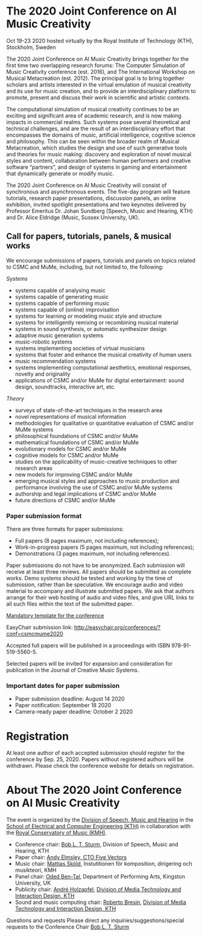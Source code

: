 # The 2020 Joint Conference on AI Music Creativity 

Oct 19-23 2020 hosted virtually by the Royal Institute of Technology (KTH), Stockholm, Sweden 

The 2020 Joint Conference on AI Music Creativity brings together for the first time two overlapping research forums: The Computer Simulation of Music Creativity conference (est. 2016), and The International Workshop on Musical Metacreation (est. 2012). The principal goal is to bring together scholars and artists interested in the virtual emulation of musical creativity and its use for music creation, and to provide an interdisciplinary platform to promote, present and discuss their work in scientific and artistic contexts.

The computational simulation of musical creativity continues to be an exciting and significant area of academic research, and is now making impacts in commercial realms. Such systems pose several theoretical and technical challenges, and are the result of an interdisciplinary effort that encompasses the domains of music, artificial intelligence, cognitive science and philosophy. This can be seen within the broader realm of Musical Metacreation, which studies the design and use of such generative tools and theories for music making: discovery and exploration of novel musical styles and content, collaboration between human performers and creative software “partners”, and design of systems in gaming and entertainment that dynamically generate or modify music.

The 2020 Joint Conference on AI Music Creativity will consist of synchronous and asynchronous events. The five-day program will feature tutorials, research paper presentations, discussion panels, an online exhibition, invited spotlight presentations and two keynotes delivered by Professor Emeritus Dr. Johan Sundberg (Speech, Music and Hearing, KTH) and Dr. Alice Eldridge (Music, Sussex University, UK).

## Call for papers, tutorials, panels, & musical works

We encourage submissions of papers, tutorials and panels on topics related to CSMC and MuMe, including, but not limited to, the following:

_Systems_
* systems capable of analysing music
* systems capable of generating music 
* systems capable of performing music 
* systems capable of (online) improvisation
* systems for learning or modeling music style and structure
* systems for intelligently remixing or recombining musical material
* systems in sound synthesis, or automatic synthesizer design
* adaptive music generation systems
* music-robotic systems
* systems implementing societies of virtual musicians
* systems that foster and enhance the musical creativity of human users
* music recommendation systems
* systems implementing computational aesthetics, emotional responses, novelty and originality
* applications of CSMC and/or MuMe for digital entertainment: sound design, soundtracks, interactive art, etc. 

_Theory_
* surveys of state-of-the-art techniques in the research area
* novel representations of musical information
* methodologies for qualitative or quantitative evaluation of CSMC and/or MuMe systems
* philosophical foundations of CSMC and/or MuMe
* mathematical foundations of CSMC and/or MuMe
* evolutionary models for CSMC and/or MuMe
* cognitive models for CSMC and/or MuMe
* studies on the applicability of music-creative techniques to other research areas
* new models for improving CSMC and/or MuMe
* emerging musical styles and approaches to music production and performance involving the use of CSMC and/or MuMe systems 
* authorship and legal implications of CSMC and/or MuMe
* future directions of CSMC and/or MuMe

### Paper submission format
There are three formats for paper submissions:
* Full papers (8 pages maximum, not including references); 
* Work-in-progress papers (5 pages maximum, not including references); 
* Demonstrations (3 pages maximum, not including references). 

Paper submissions do not have to be anonymized. Each submission will receive at least three reviews. All papers should be submitted as complete works. Demo systems should be tested and working by the time of submission, rather than be speculative. We encourage audio and video material to accompany and illustrate submitted papers. We ask that authors arrange for their web hosting of audio and video files, and give URL links to all such files within the text of the submitted paper.

[Mandatory template for the conference](https://github.com/boblsturm/aimusic2020/blob/master/templates_aimusic2020.zip)

EasyChair submission link: http://easychair.org/conferences/?conf=csmcmume2020 

Accepted full papers will be published in a proceedings with ISBN 978-91-519-5560-5.

Selected papers will be invited for expansion and consideration for publication in the Journal of Creative Music Systems. 

### Important dates for paper submission
* Paper submission deadline: August 14 2020 
* Paper notification: September 18 2020 
* Camera-ready paper deadline: October 2 2020 

# Registration
At least one author of each accepted submission should register for the conference by Sep. 25, 2020. Papers without registered authors will be withdrawn. Please check the conference website for details on registration.

# About The 2020 Joint Conference on AI Music Creativity 
The event is organized by the [Division of Speech, Music and Hearing](https://www.kth.se/tmh/division-of-speech-music-and-hearing-1.780110) in the [School of Electrical and Computer Engineering (KTH)](https://www.kth.se/en/eecs) in collaboration with the [Royal Conservatory of Music (KMH)](https://www.kmh.se/).

* Conference chair: [Bob L. T. Sturm](https://www.kth.se/profile/bobs), Division of Speech, Music and Hearing, KTH
* Paper chair: [Andy Elmsley, CTO Five Vectors](https://www.fivevectors.io/)
* Music chair: [Mattias Sköld](http://www.mattiasskold.com/), Instutitionen för komposition, dirigering och musikteori, KMH
* Panel chair: [Oded Ben-Tal](http://obental.wixsite.com/main), Department of Performing Arts, Kingston University, UK
* Publicity chair: [André Holzapfel](https://www.kth.se/profile/holzap), [Division of Media Technology and Interaction Design, KTH](https://www.kth.se/mid/)
* Sound and music computing chair: [Roberto Bresin](https://www.kth.se/profile/roberto), [Division of Media Technology and Interaction Design, KTH](https://www.kth.se/mid/)

Questions and requests
Please direct any inquiries/suggestions/special requests to the Conference Chair [Bob L. T. Sturm](mailto:bobs@kth.se)  
